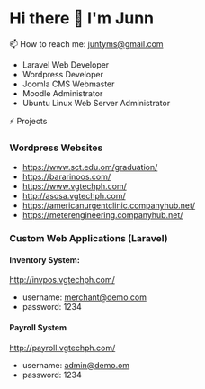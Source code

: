 # Hi there 👋 I'm Junn

📫 How to reach me: juntyms@gmail.com
- Laravel Web Developer
- Wordpress Developer
- Joomla CMS Webmaster
- Moodle Administrator
- Ubuntu Linux Web Server Administrator
  
⚡ Projects
### Wordpress Websites
- https://www.sct.edu.om/graduation/
- https://bararinoos.com/
- https://www.vgtechph.com/
- http://asosa.vgtechph.com/
- https://americanurgentclinic.companyhub.net/
- https://meterengineering.companyhub.net/

### Custom Web Applications (Laravel)
#### Inventory System:
http://invpos.vgtechph.com/
- username: merchant@demo.com
- password: 1234

#### Payroll System
http://payroll.vgtechph.com/
- username: admin@demo.om
- password: 1234


<!--
**juntyms/juntyms** is a ✨ _special_ ✨ repository because its `README.md` (this file) appears on your GitHub profile.

Here are some ideas to get you started:

- 🔭 I’m currently working on ...
- 🌱 I’m currently learning ...
- 👯 I’m looking to collaborate on ...
- 🤔 I’m looking for help with ...
- 💬 Ask me about ...
- 📫 How to reach me: ...
- 😄 Pronouns: ...
- ⚡ Fun fact: ...
-->
